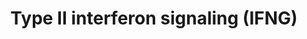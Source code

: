 ---
annotations:
- id: PW:0000896
  parent: signaling pathway
  type: Pathway Ontology
  value: type II interferon signaling pathway
- id: PW:0000209
  parent: signaling pathway
  type: Pathway Ontology
  value: Jak-Stat signaling pathway
authors:
- MaintBot
- Mkutmon
description: Adapted from Raza et al. (2008). This pathway is initiated by IFNG binding
  to its receptor and a subsequent phosphorylation cascade involving a number of the
  JAK and STAT family of proteins. Several transcriptionally active complexes are
  formed (STAT1 homodimer, ISGF3 complex, STAT1:STAT1:IRF9 complex) and the pathway
  culminates with the transcriptional activation of target genes. [1]
last-edited: 2016-07-14
organisms:
- Bos taurus
redirect_from:
- /index.php/Pathway:WP1017
- /instance/WP1017
- /instance/WP1017_rr86918
revision: r86918
schema-jsonld:
- '@context': https://schema.org/
  '@id': https://wikipathways.github.io/pathways/WP1017.html
  '@type': Dataset
  creator:
    '@type': Organization
    name: WikiPathways
  description: Adapted from Raza et al. (2008). This pathway is initiated by IFNG
    binding to its receptor and a subsequent phosphorylation cascade involving a number
    of the JAK and STAT family of proteins. Several transcriptionally active complexes
    are formed (STAT1 homodimer, ISGF3 complex, STAT1:STAT1:IRF9 complex) and the
    pathway culminates with the transcriptional activation of target genes. [1]
  keywords:
  - CIITA
  - CXCL10
  - CXCL9
  - CYBB
  - EIF2AK2
  - GBP1
  - HLA-B
  - ICAM1
  - IFI6
  - IFIT2
  - IFNG
  - IFNGR1
  - IFNGR2
  - IL1B
  - IL6
  - INFAF
  - INOS
  - IRF1
  - IRF2
  - IRF4
  - IRF8
  - ISG15
  - JAK1
  - JAK2
  - OAS1Y
  - PRKCD
  - PSMB9
  - PTPN11
  - SOCS1
  - SOCS3
  - SPI1
  - STAT1
  - STAT2
  - TAP1
  license: CC0
  name: Type II interferon signaling (IFNG)
seo: CreativeWork
title: Type II interferon signaling (IFNG)
wpid: WP1017
---